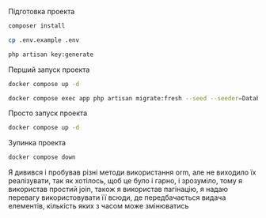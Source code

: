 Підготовка проекта
```bash
composer install

cp .env.example .env

php artisan key:generate
```

Перший запуск проекта
```bash
docker compose up -d

docker compose exec app php artisan migrate:fresh --seed --seeder=DatabaseSeeder
```

Просто запуск проекта
```bash
docker compose up -d
```

Зупинка проекта
```bash
docker compose down
```

Я дивився і пробував різні методи використання orm, але не виходило їх реалізувати, так як хотілось, 
щоб це було і гарно, і зрозуміло, тому я використав простий join, також я використав пагінацію, 
я надаю перевагу використовувати її всюди, де передбачається видача елементів, кількість яких з часом може змінюватись
